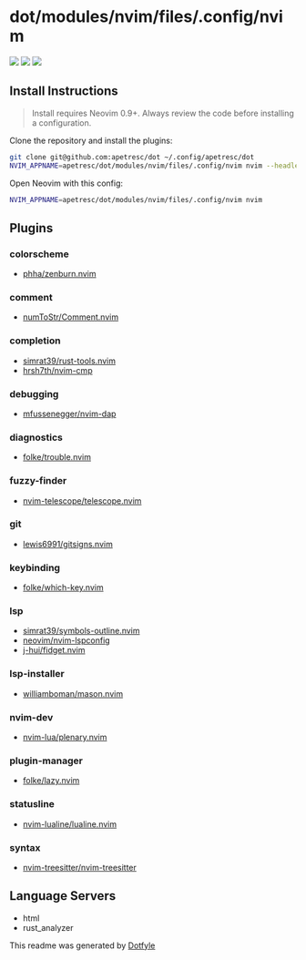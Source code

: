# dot/modules/nvim/files/.config/nvim

<a href="https://dotfyle.com/apetresc/dot-modules-nvim-files-config-nvim"><img src="https://dotfyle.com/apetresc/dot-modules-nvim-files-config-nvim/badges/plugins?style=flat" /></a>
<a href="https://dotfyle.com/apetresc/dot-modules-nvim-files-config-nvim"><img src="https://dotfyle.com/apetresc/dot-modules-nvim-files-config-nvim/badges/leaderkey?style=flat" /></a>
<a href="https://dotfyle.com/apetresc/dot-modules-nvim-files-config-nvim"><img src="https://dotfyle.com/apetresc/dot-modules-nvim-files-config-nvim/badges/plugin-manager?style=flat" /></a>


## Install Instructions

 > Install requires Neovim 0.9+. Always review the code before installing a configuration.

Clone the repository and install the plugins:

```sh
git clone git@github.com:apetresc/dot ~/.config/apetresc/dot
NVIM_APPNAME=apetresc/dot/modules/nvim/files/.config/nvim nvim --headless +"Lazy! sync" +qa
```

Open Neovim with this config:

```sh
NVIM_APPNAME=apetresc/dot/modules/nvim/files/.config/nvim nvim
```

## Plugins

### colorscheme

+ [phha/zenburn.nvim](https://dotfyle.com/plugins/phha/zenburn.nvim)
### comment

+ [numToStr/Comment.nvim](https://dotfyle.com/plugins/numToStr/Comment.nvim)
### completion

+ [simrat39/rust-tools.nvim](https://dotfyle.com/plugins/simrat39/rust-tools.nvim)
+ [hrsh7th/nvim-cmp](https://dotfyle.com/plugins/hrsh7th/nvim-cmp)
### debugging

+ [mfussenegger/nvim-dap](https://dotfyle.com/plugins/mfussenegger/nvim-dap)
### diagnostics

+ [folke/trouble.nvim](https://dotfyle.com/plugins/folke/trouble.nvim)
### fuzzy-finder

+ [nvim-telescope/telescope.nvim](https://dotfyle.com/plugins/nvim-telescope/telescope.nvim)
### git

+ [lewis6991/gitsigns.nvim](https://dotfyle.com/plugins/lewis6991/gitsigns.nvim)
### keybinding

+ [folke/which-key.nvim](https://dotfyle.com/plugins/folke/which-key.nvim)
### lsp

+ [simrat39/symbols-outline.nvim](https://dotfyle.com/plugins/simrat39/symbols-outline.nvim)
+ [neovim/nvim-lspconfig](https://dotfyle.com/plugins/neovim/nvim-lspconfig)
+ [j-hui/fidget.nvim](https://dotfyle.com/plugins/j-hui/fidget.nvim)
### lsp-installer

+ [williamboman/mason.nvim](https://dotfyle.com/plugins/williamboman/mason.nvim)
### nvim-dev

+ [nvim-lua/plenary.nvim](https://dotfyle.com/plugins/nvim-lua/plenary.nvim)
### plugin-manager

+ [folke/lazy.nvim](https://dotfyle.com/plugins/folke/lazy.nvim)
### statusline

+ [nvim-lualine/lualine.nvim](https://dotfyle.com/plugins/nvim-lualine/lualine.nvim)
### syntax

+ [nvim-treesitter/nvim-treesitter](https://dotfyle.com/plugins/nvim-treesitter/nvim-treesitter)
## Language Servers

+ html
+ rust_analyzer


 This readme was generated by [Dotfyle](https://dotfyle.com)
